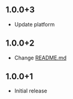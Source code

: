 ## 1.0.0+3

* Update platform

## 1.0.0+2

* Change [README.md](README.md)

## 1.0.0+1

* Initial release